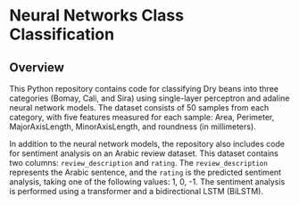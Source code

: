 # Neural Networks Class Classification

## Overview

This Python repository contains code for classifying Dry beans into three categories (Bomay, Cali, and Sira) using single-layer perceptron and adaline neural network models. The dataset consists of 50 samples from each category, with five features measured for each sample: Area, Perimeter, MajorAxisLength, MinorAxisLength, and roundness (in millimeters).

In addition to the neural network models, the repository also includes code for sentiment analysis on an Arabic review dataset. This dataset contains two columns: `review_description` and `rating`. The `review_description` represents the Arabic sentence, and the `rating` is the predicted sentiment analysis, taking one of the following values: 1, 0, -1. The sentiment analysis is performed using a transformer and a bidirectional LSTM (BiLSTM).
